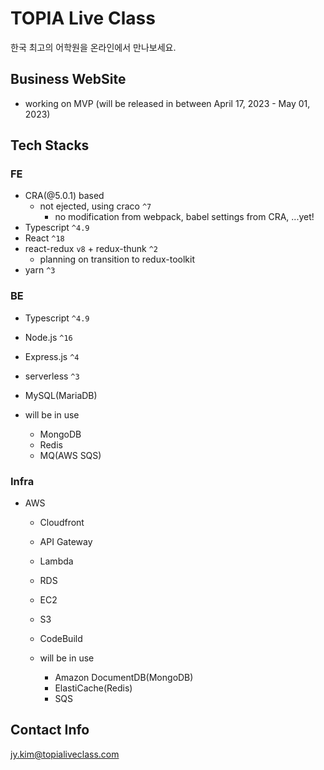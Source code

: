 # TOPIA Live Class

한국 최고의 어학원을 온라인에서 만나보세요.

## Business WebSite
- working on MVP (will be released in between April 17, 2023 - May 01, 2023)

## Tech Stacks
### FE
- CRA(@5.0.1) based
  - not ejected, using craco `^7`
    - no modification from webpack, babel settings from CRA, ...yet!
- Typescript `^4.9`
- React `^18`
- react-redux `v8` + redux-thunk `^2`
  - planning on transition to redux-toolkit
- yarn `^3`

### BE
- Typescript `^4.9`
- Node.js `^16`
- Express.js `^4`
- serverless `^3`
- MySQL(MariaDB)

- will be in use
  - MongoDB
  - Redis
  - MQ(AWS SQS)

### Infra
- AWS
  - Cloudfront
  - API Gateway
  - Lambda
  - RDS
  - EC2
  - S3
  - CodeBuild

  - will be in use
    - Amazon DocumentDB(MongoDB)
    - ElastiCache(Redis)
    - SQS

## Contact Info
jy.kim@topialiveclass.com